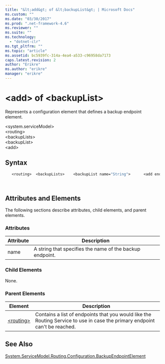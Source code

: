 ```yaml
---
title: "&lt;add&gt; of &lt;backupList&gt; | Microsoft Docs"
ms.custom: ""
ms.date: "03/30/2017"
ms.prod: ".net-framework-4.6"
ms.reviewer: ""
ms.suite: ""
ms.technology: 
  - "dotnet-clr"
ms.tgt_pltfrm: ""
ms.topic: "article"
ms.assetid: bc5939fc-314a-4ea4-a533-c96958da7173
caps.latest.revision: 2
author: "Erikre"
ms.author: "erikre"
manager: "erikre"
---
```

# &lt;add&gt; of &lt;backupList&gt;
Represents a configuration element that defines a backup endpoint element.  
  
 \<system.serviceModel>  
\<routing>  
\<backupLists>  
\<backupList>  
\<add>  
  
## Syntax  
  
```vb  
   <routing>  <backupLists>    <backupList name="String">      <add endpointName="String" />    </backupList>    </backupLists></routing>  
```  
  
```csharp  
  
```  
  
## Attributes and Elements  
 The following sections describe attributes, child elements, and parent elements.  
  
### Attributes  
  
|Attribute|Description|  
|---------------|-----------------|  
|name|A string that specifies the name of the backup endpoint.|  
  
### Child Elements  
 None.  
  
### Parent Elements  
  
|Element|Description|  
|-------------|-----------------|  
|[\<routing>](../../../../../docs/framework/configuring-apps/file-schema/wcf/routing.md)|Contains a list of endpoints that you would like the Routing Service to use in case the primary endpoint can't be reached.|  
  
## See Also  
 [System.ServiceModel.Routing.Configuration.BackupEndpointElement](assetId:///System.ServiceModel.Routing.Configuration.BackupEndpointElement?qualifyHint=False&amp;autoUpgrade=True)